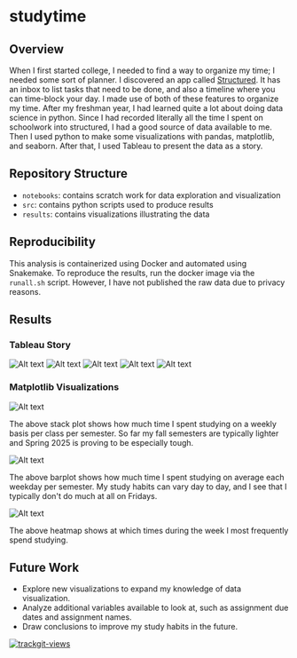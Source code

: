 # studytime

## Overview
When I first started college, I needed to find a way to organize my time; I needed some sort of planner. I discovered an app called
[Structured](https://structured.app/). It has an inbox to list tasks that need to be done, and also a timeline where you can time-block your day.
I made use of both of these features to organize my time. After my freshman year, I had learned quite a lot about doing data science in python. 
Since I had recorded literally all the time I spent on schoolwork into structured, I had a good source of data available to me. 
Then I used python to make some visualizations with pandas, matplotlib, and seaborn. After that, I used Tableau to present the data as a story.

## Repository Structure
* `notebooks`: contains scratch work for data exploration and visualization
* `src`: contains python scripts used to produce results
* `results`: contains visualizations illustrating the data

## Reproducibility
This analysis is containerized using Docker and automated using Snakemake. To reproduce the results, run the docker image via the `runall.sh` script. However, I have not published the raw data due to privacy reasons.

## Results

### Tableau Story
![Alt text](/results/studytime/Slide2.png?raw=true "Slide 2")
![Alt text](/results/studytime/Slide3.png?raw=true "Slide 3")
![Alt text](/results/studytime/Slide4.png?raw=true "Slide 4")
![Alt text](/results/studytime/Slide5.png?raw=true "Slide 5")
![Alt text](/results/studytime/Slide6.png?raw=true "Slide 6")


### Matplotlib Visualizations
![Alt text](/results/stackplot_by_class.png?raw=true "Stackplot By Class")

The above stack plot shows how much time I spent studying on a weekly basis per class per semester. So far my fall semesters are typically lighter 
and Spring 2025 is proving to be especially tough.



![Alt text](/results/barplot_by_weekday.png?raw=true "Day of Week Barplot")

The above barplot shows how much time I spent studying on average each weekday per semester. My study habits can vary day to day, and I see that
I typically don't do much at all on Fridays.

![Alt text](/results/heatmap_by_weekday.png?raw=true "Day of Week Barplot")

The above heatmap shows at which times during the week I most frequently spend studying.

## Future Work
* Explore new visualizations to expand my knowledge of data visualization.
* Analyze additional variables available to look at, such as assignment due dates and assignment names.
* Draw conclusions to improve my study habits in the future.

<a href="https://trackgit.com">
<img src="https://us-central1-trackgit-analytics.cloudfunctions.net/token/ping/m7pcv9r3loyldc8cb1m7" alt="trackgit-views" />
</a>

